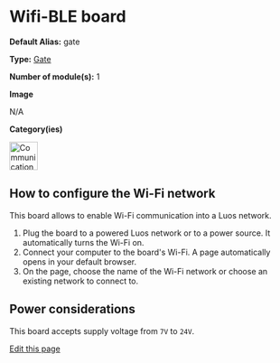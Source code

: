 # Wifi-BLE board
<div class="cust_sheet" markdown="1">
<p class="cust_sheet-title" markdown="1"><strong>Default Alias:</strong> gate</p>
<p class="cust_sheet-title" markdown="1"><strong>Type:</strong> <a href="/_pages/modules/modules_list/gate.md">Gate</a></p>
<p class="cust_sheet-title" markdown="1"><strong>Number of module(s):</strong> 1</p>
<p class="cust_sheet-title" markdown="1"><strong>Image</strong></p>
<p class="cust_indent" markdown="1"><!--<img height="150" src="{{img_path}}/power-switch-module.png">-->N/A</p>
<p class="cust_sheet-title" markdown="1"><strong>Category(ies)</strong></p>
<p class="cust_indent" markdown="1">
<img height="50" src="{{img_path}}/sticker-communication.png" title="Communication">
</p>
</div>

## How to configure the Wi-Fi network
This board allows to enable Wi-Fi communication into a Luos network.

1. Plug the board to a powered Luos network or to a power source. It automatically turns the Wi-Fi on.
2. Connect your computer to the board's Wi-Fi. A page automatically opens in your default browser.
3. On the page, choose the name of the Wi-Fi network or choose an existing network to connect to.

## Power considerations
This board accepts supply voltage from `7V` to `24V`.

<div class="cust_edit_page"><a href="https://{{gh_path}}{{boards_path}}/wifible.md">Edit this page</a></div>
